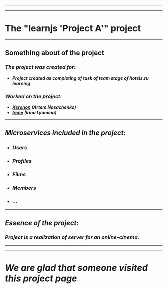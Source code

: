 -----
-----

<b> The "learnjs 'Project A'" project
=====

-----

<b> Something about of the project
-----

### <i> The project was created for:
  
* Project created as completing of task of team stage of hotels.ru learning

### <i> Worked on the project:

- [Keronon](https://github.com/Keronon) (Artem Nosachenko)
- [Irene](https://github.com/vivir-para-volar) (Irina Lyamina)

-----

<b> Microservices included in the project:
-----

- ### <i> Users
- ### <i> Profiles
- ### <i> Films
- ### <i> Members
- ### <i> ...

-----

## ***Essence of the project:***

### Project is a realization of server for an online-cinema.

-----
-----

We are glad that someone visited this project page
=====
